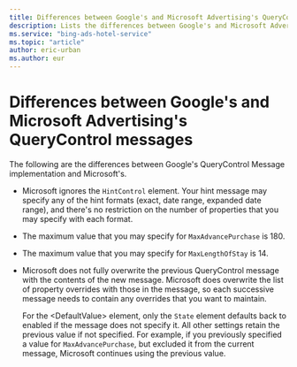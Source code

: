 ```yaml
---
title: Differences between Google's and Microsoft Advertising's QueryControl messages
description: Lists the differences between Google's and Microsoft Advertising's QueryControl messages
ms.service: "bing-ads-hotel-service"
ms.topic: "article"
author: eric-urban
ms.author: eur
---
```


# Differences between Google's and Microsoft Advertising's QueryControl messages

The following are the differences between Google's QueryControl Message implementation and Microsoft's.

- Microsoft ignores the `HintControl` element. Your hint message may specify any of the hint formats (exact, date range, expanded date range), and there's no restriction on the number of properties that you may specify with each format.   
  
- The maximum value that you may specify for `MaxAdvancePurchase` is 180.  
  
- The maximum value that you may specify for `MaxLengthOfStay` is 14.  
  
- Microsoft does not fully overwrite the previous QueryControl message with the contents of the new message. Microsoft does overwrite the list of property overrides with those in the message, so each successive message needs to contain any overrides that you want to maintain.  
  
  For the \<DefaultValue\> element, only the `State` element defaults back to enabled if the message does not specify it. All other settings retain the previous value if not specified. For example, if you previously specified a value for `MaxAdvancePurchase`, but excluded it from the current message, Microsoft continues using the previous value.
